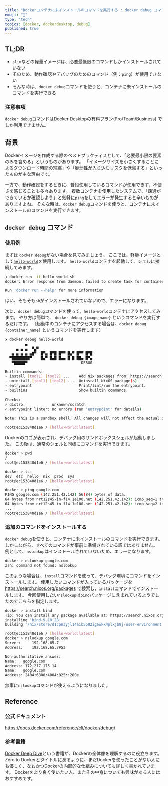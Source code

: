 ```yaml
---
title: "Dockerコンテナに未インストールのコマンドを実行する : docker debug コマンド"
emoji: "🐳"
type: "tech"
topics: [docker, dockerdesktop, debug]
published: true
---
```


## TL;DR
- `slim`などの軽量イメージは、必要最低限のコマンドしかインストールされていない
- そのため、動作確認やデバッグのためのコマンド（例：`ping`）が使用できない
- そんな時は、`docker debug`コマンドを使うと、コンテナに未インストールのコマンドを実行できる

### 注意事項

`docker debug`コマンドはDocker Desktopの有料プラン(Pro/Team/Business) でしか利用できません。

## 背景

Dockerイメージを作成する際のベストプラクティスとして、「必要最小限の要素のみを含める」というものがあります。
「イメージサイズを小さくすることによるダウンロード時間の短縮」や「脆弱性が入り込むリスクを低減する」といったものが主な理由です。

一方で、動作確認をするときに、普段使用しているコマンドが使用できず、不便さを感じることも多々あります。
複数コンテナを使用したシステムで、「疎通ができているか確認しよう」と気軽に`ping`をしてエラーが発生すると辛いものがありますよね。
そんな時は、`docker debug`コマンドを使うと、コンテナに未インストールのコマンドを実行できます。


## `docker debug` コマンド

### 使用例

まずは `docker debug`がない場合を見てみましょう。
ここでは、軽量イメージとして[`hello-world`](https://hub.docker.com/_/hello-world)を使用します。
`hello-world`コンテナを起動して、シェルに接続してみます。

```bash
❯ docker run -it hello-world sh
docker: Error response from daemon: failed to create task for container: failed to create shim task: OCI runtime create failed: runc create failed: unable to start container process: error during container init: exec: "sh": executable file not found in $PATH: unknown

Run 'docker run --help' for more information
```

はい、そもそも`sh`がインストールされていないので、エラーになります。

次に、`docker debug`コマンドを使って、`hello-world`コンテナにアクセスしてみます。
やり方は簡単で、 `docker debug {image_name}` というコマンドを実行するだけです。
（起動中のコンテナにアクセスする場合は、`docker debug {container_name}` というコマンドを実行します）

```bash
❯ docker debug hello-world
         ▄
     ▄ ▄ ▄  ▀▄▀
   ▄ ▄ ▄ ▄ ▄▇▀  █▀▄ █▀█ █▀▀ █▄▀ █▀▀ █▀█
  ▀████████▀    █▄▀ █▄█ █▄▄ █ █ ██▄ █▀▄
   ▀█████▀                        DEBUG

Builtin commands:
- install [tool1] [tool2] ...    Add Nix packages from: https://search.nixos.org/packages
- uninstall [tool1] [tool2] ...  Uninstall NixOS package(s).
- entrypoint                     Print/lint/run the entrypoint.
- builtins                       Show builtin commands.

Checks:
✓ distro:            unknown/scratch
✓ entrypoint linter: no errors (run 'entrypoint' for details)

Note: This is a sandbox shell. All changes will not affect the actual image.
                                                                                                                                       Version: 0.0.41
root@ec153840d1e6 / [hello-world:latest]
```

Dockerのロゴが表示され、デバッグ用のサンドボックスシェルが起動しました。
この後は、通常のシェルと同様にコマンドを実行できます。

```bash
docker > pwd
/
root@ec153840d1e6 / [hello-world:latest]

docker > ls
dev  etc  hello  nix  proc  sys
root@ec153840d1e6 / [hello-world:latest]

docker > ping google.com
PING google.com (142.251.42.142) 56(84) bytes of data.
64 bytes from nrt12s45-in-f14.1e100.net (142.251.42.142): icmp_seq=1 ttl=62 time=26.9 ms
64 bytes from nrt12s45-in-f14.1e100.net (142.251.42.142): icmp_seq=2 ttl=62 time=33.5 ms
...
root@ec153840d1e6 / [hello-world:latest]
```


### 追加のコマンドをインストールする

`docker debug`を使うと、コンテナに未インストールのコマンドを実行できます。
しかしながら、すべてのコマンドが事前に準備されている訳ではありません。
例として、`nslookup`はインストールされていないため、エラーになります。

```bash
docker > nslookup google.com
zsh: command not found: nslookup
```

このような場合は、`install`コマンドを使って、デバッグ環境にコマンドをインストールします。
使用したいコマンドが入っているパッケージを https://search.nixos.org/packages で検索し、`install`コマンドでインストールします。
今回使用したい`nslookup`は`bind`パッケージに含まれているようでしたのでこちらを指定します。

```bash
docker > install bind
Tip: You can install any package available at: https://search.nixos.org/packages.
installing 'bind-9.18.28'
building '/nix/store/d1cpn3yjl14aib5p82ig6wkk4plxjb8j-user-environment.drv'...

root@ec153840d1e6 / [hello-world:latest]
docker > nslookup google.com
Server:		192.168.65.7
Address:	192.168.65.7#53

Non-authoritative answer:
Name:	google.com
Address: 172.217.175.14
Name:	google.com
Address: 2404:6800:4004:825::200e
```

無事に`nslookup`コマンドが使えるようになりました。


## Reference
### 公式ドキュメント
https://docs.docker.com/reference/cli/docker/debug/


### 参考書籍
[Docker Deep Dive](https://amzn.asia/d/85evlt7)という書籍が、Dockerの全体像を理解するのに役立ちます。
Zero to Dockerとタイトルにあるように、まだDockerを使ったことがない人にも優しく、なおかつDockerの内部的な仕組みについても詳しく書かれています。
Dockerをより良く使いたい人、またその中身についても興味がある人にはおすすめです。